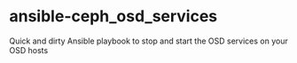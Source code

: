 # ansible-ceph_osd_services
Quick and dirty Ansible playbook to stop and start the OSD services on your OSD hosts
